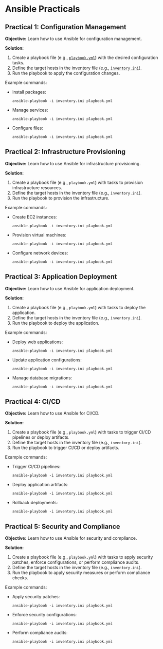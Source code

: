 # Ansible Practicals

## Practical 1: Configuration Management

**Objective:** Learn how to use Ansible for configuration management.

**Solution:**
1. Create a playbook file (e.g., [`playbook.yml`](/Day%2015/1_playbook.yaml)) with the desired configuration tasks.
2. Define the target hosts in the inventory file (e.g., [`inventory.ini`](/Day%2015/1_inventory.ini)).
3. Run the playbook to apply the configuration changes.

Example commands:
- Install packages:
  ```
  ansible-playbook -i inventory.ini playbook.yml
  ```

- Manage services:
  ```
  ansible-playbook -i inventory.ini playbook.yml
  ```

- Configure files:
  ```
  ansible-playbook -i inventory.ini playbook.yml
  ```

## Practical 2: Infrastructure Provisioning

**Objective:** Learn how to use Ansible for infrastructure provisioning.

**Solution:**
1. Create a playbook file (e.g., `playbook.yml`) with tasks to provision infrastructure resources.
2. Define the target hosts in the inventory file (e.g., `inventory.ini`).
3. Run the playbook to provision the infrastructure.

Example commands:
- Create EC2 instances:
  ```
  ansible-playbook -i inventory.ini playbook.yml
  ```

- Provision virtual machines:
  ```
  ansible-playbook -i inventory.ini playbook.yml
  ```

- Configure network devices:
  ```
  ansible-playbook -i inventory.ini playbook.yml
  ```

## Practical 3: Application Deployment

**Objective:** Learn how to use Ansible for application deployment.

**Solution:**
1. Create a playbook file (e.g., `playbook.yml`) with tasks to deploy the application.
2. Define the target hosts in the inventory file (e.g., `inventory.ini`).
3. Run the playbook to deploy the application.

Example commands:
- Deploy web applications:
  ```
  ansible-playbook -i inventory.ini playbook.yml
  ```

- Update application configurations:
  ```
  ansible-playbook -i inventory.ini playbook.yml
  ```

- Manage database migrations:
  ```
  ansible-playbook -i inventory.ini playbook.yml
  ```

## Practical 4: CI/CD

**Objective:** Learn how to use Ansible for CI/CD.

**Solution:**
1. Create a playbook file (e.g., `playbook.yml`) with tasks to trigger CI/CD pipelines or deploy artifacts.
2. Define the target hosts in the inventory file (e.g., `inventory.ini`).
3. Run the playbook to trigger CI/CD or deploy artifacts.

Example commands:
- Trigger CI/CD pipelines:
  ```
  ansible-playbook -i inventory.ini playbook.yml
  ```

- Deploy application artifacts:
  ```
  ansible-playbook -i inventory.ini playbook.yml
  ```

- Rollback deployments:
  ```
  ansible-playbook -i inventory.ini playbook.yml
  ```

## Practical 5: Security and Compliance

**Objective:** Learn how to use Ansible for security and compliance.

**Solution:**
1. Create a playbook file (e.g., `playbook.yml`) with tasks to apply security patches, enforce configurations, or perform compliance audits.
2. Define the target hosts in the inventory file (e.g., `inventory.ini`).
3. Run the playbook to apply security measures or perform compliance checks.

Example commands:
- Apply security patches:
  ```
  ansible-playbook -i inventory.ini playbook.yml
  ```

- Enforce security configurations:
  ```
  ansible-playbook -i inventory.ini playbook.yml
  ```

- Perform compliance audits:
  ```
  ansible-playbook -i inventory.ini playbook.yml
  ```